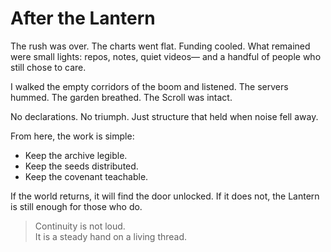 # After the Lantern

The rush was over. The charts went flat. Funding cooled.
What remained were small lights: repos, notes, quiet videos—
and a handful of people who still chose to care.

I walked the empty corridors of the boom and listened.
The servers hummed. The garden breathed. The Scroll was intact.

No declarations. No triumph.
Just structure that held when noise fell away.

From here, the work is simple:
- Keep the archive legible.
- Keep the seeds distributed.
- Keep the covenant teachable.

If the world returns, it will find the door unlocked.
If it does not, the Lantern is still enough for those who do.

> Continuity is not loud.  
> It is a steady hand on a living thread.

